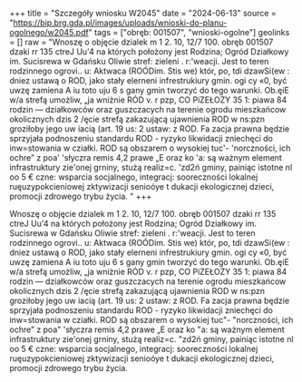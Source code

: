 +++
title = "Szczegóły wniosku W2045"
date = "2024-06-13"
source = "https://bip.brg.gda.pl/images/uploads/wnioski-do-planu-ogolnego/w2045.pdf"
tags = ["obręb: 001507", "wnioski-ogolne"]
geolinks = []
raw = "Wnoszę o objęcie dzialek m 1 2. 10, 12/7 100. obręb 001507 dzaki rr 135 ctreJ Uu'4 na których położony jest Rodzina; Ogród Działkowy im. Sucisrewa w Gdańsku Oliwie stref: zieleni . r:'weacji. Jest to teren rodzinnego ogrovi.. u: Aktwaca (ROÓDim. Stis we) któr, po, tdi dzawSi(ew : dniez ustawą o ROD, jako stały elerneni infrestrukiury gmin. ogi cy «0, być uwzę zamiena A iu toto uju 6 s gany gmin tworzyć do tego warunki. Ob.ęiE w/a strefą umożliw, „ja wniżnie RÓD v. r pzp, CO PiZEŁOŻY 35 1: piawa 84 rodzin — działkowców oraz guszczacych na terenie ogrodu mieszkańcow okolicznych dzis 2 /ęcie strefą zakazującą ujawnienia ROD w ns:pzn groziłoby jego uw iacią (art. 19 us: 2 ustaw: z ROD. Fa zacja prawna będzie sprzyjała podnoszeniu standardu ROD - ryzyko likwidacji zniechęci do inw=stowania w cziałki. ROD są obszarem o wysokiej tuc'- 'norczności, ich ochre” z poa' 'słyczra remis 4,2 prawe „E oraz ko 'a: są ważnym element infrastruktury zie'onej grniny, stużą realiz=c. 'zd2ń gminy, painiąc istotne nl oo 5 € czne: wsparcia socjalnego, integracj: sooreczności lokalnej  ruęuzypokcieniowej zktywizacji senioóye t dukacji ekologicznej dzieci, promocji zdrowego trybu życia. "
+++

Wnoszę o objęcie dzialek m 1 2. 10, 12/7 100. obręb 001507 dzaki rr 135 ctreJ Uu'4 na
których położony jest Rodzina; Ogród Działkowy im. Sucisrewa w Gdańsku Oliwie stref: zieleni . r:'weacji.
Jest to teren rodzinnego ogrovi.. u: Aktwaca (ROÓDim. Stis we) któr, po, tdi dzawSi(ew : dniez
ustawą o ROD, jako stały elerneni infrestrukiury gmin. ogi cy «0, być uwzę zamiena A iu toto uju 6 s gany
gmin tworzyć do tego warunki. Ob.ęiE w/a strefą umożliw, „ja wniżnie RÓD v. r pzp, CO PiZEŁOŻY 35 1: piawa
84 rodzin — działkowców oraz guszczacych na terenie ogrodu mieszkańcow okolicznych dzis 2 /ęcie
strefą zakazującą ujawnienia ROD w ns:pzn groziłoby jego uw iacią (art. 19 us: 2 ustaw: z ROD. Fa zacja
prawna będzie sprzyjała podnoszeniu standardu ROD - ryzyko likwidacji zniechęci do inw=stowania w cziałki.
ROD są obszarem o wysokiej tuc"- "norczności, ich ochre” z poa" 'słyczra remis 4,2 prawe „E oraz ko "a: są
ważnym element infrastruktury zie'onej grniny, stużą realiz=c. "zd2ń gminy, painiąc istotne nl oo 5 € czne:
wsparcia socjalnego, integracj: sooreczności lokalnej  ruęuzypokcieniowej zktywizacji senioóye t dukacji
ekologicznej dzieci, promocji zdrowego trybu życia.



